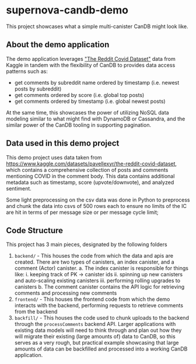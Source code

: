 # supernova-candb-demo
This project showcases what a simple multi-canister CanDB might look like.

## About the demo application 
The demo application leverages ["The Reddit Covid Dataset"](https://www.kaggle.com/datasets/pavellexyr/the-reddit-covid-datase) data from Kaggle in tandem with the flexibility of CanDB to provides data access patterns such as:
* get comments by subreddit name ordered by timestamp (i.e. newest posts by subreddit)
* get comments ordered by score (i.e. global top posts)
* get comments ordered by timestamp (i.e. global newest posts)

At the same time, this showcases the power of utilizing NoSQL data modeling similar to what might find with DynamoDB or Cassandra, and the similar power of the CanDB tooling in supporting pagination.


## Data used in this demo project
This demo project uses data taken from https://www.kaggle.com/datasets/pavellexyr/the-reddit-covid-dataset, which contains a comprehensive collection of posts and comments mentioning COVID in the comment body. This data contains additional metadata such as timestamp, score (upvote/downvote), and analyzed sentiment.

Some light preprocessing on the csv data was done in Python to preprocess and chunk the data into csvs of 500 rows each to ensure no limits of the IC are hit in terms of per message size or per message cycle limit; 

## Code Structure 
This project has 3 main pieces, designated by the following folders

1. `backend/` - This houses the code from which the data and apis are created. There are two types of canisters, an index canister, and a comment (Actor) canister.
  a. The index canister is responsible for things like:
    i. keeping track of PK -> canister ids
    ii. spinning up new canisters and auto-scaling existing canisters
    iii. performing rolling upgrades to canisters
  b. The comment canister contains the API logic for retrieving comments and processing new comments
2. `frontend/` - This houses the frontend code from which the demo interacts with the backend, performing requests to retrieve comments from the backend
3. `backfill/` - This houses the code used to chunk uploads to the backend through the `processComments` backend API. Larger applications with existing data models will need to think through and plan out how they will migrate their existing (large amounts of) data to CanDB, so this serves as a very rough, but practical example showcasing that large amounts of data can be backfilled and processed into a working CanDB application.



